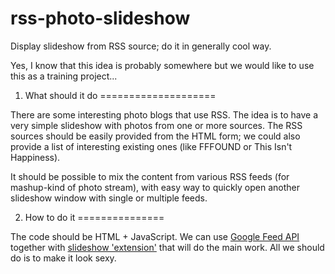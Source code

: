 rss-photo-slideshow
===================

Display slideshow from RSS source; do it in generally cool way.

Yes, I know that this idea is probably somewhere but we would like to use this as a training project...

1. What should it do
====================

There are some interesting photo blogs that use RSS. The idea is to have a very simple slideshow with photos
from one or more sources. The RSS sources should be easily provided from the HTML form; we could also provide
a list of interesting existing ones (like FFFOUND or This Isn't Happiness).

It should be possible to mix the content from various RSS feeds (for mashup-kind of photo stream), with easy way
to quickly open another slideshow window with single or multiple feeds.

2. How to do it
===============

The code should be HTML + JavaScript. We can use [Google Feed API](https://developers.google.com/feed/v1) 
together with [slideshow 'extension'](http://www.google.com/uds/solutions/slideshow/reference.html) 
that will do the main work. All we should do is to make it look sexy.